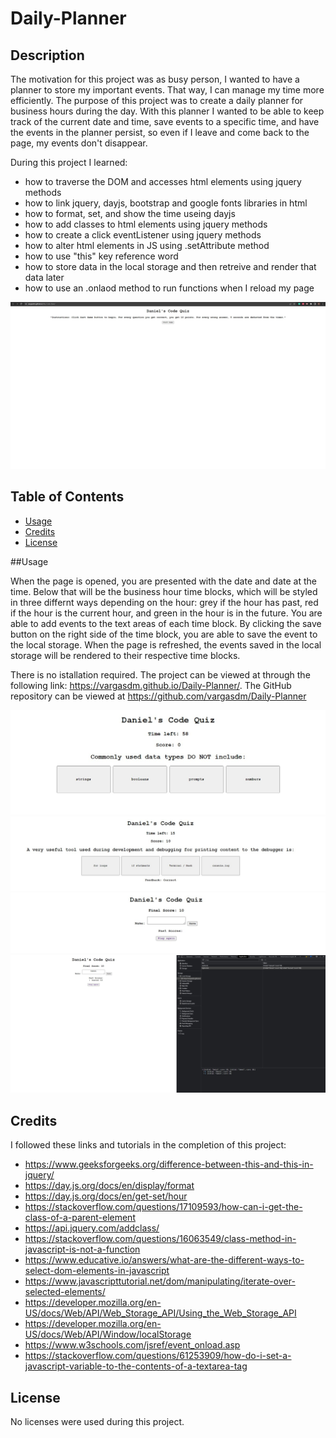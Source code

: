 # Daily-Planner

## Description

The motivation for this project was as busy person, I wanted to have a planner to store my important events. That way, I can manage my time more efficiently. The purpose of this project was to create a daily planner for business hours during the day. With this planner I wanted to be able to keep track of the current date and time, save events to a specific time, and have the events in the planner persist, so even if I leave and come back to the page, my events don't disappear.

During this project I learned: 
- how to traverse the DOM and accesses html elements using jquery methods
- how to link jquery, dayjs, bootstrap and google fonts libraries in html
- how to format, set, and show the time useing dayjs
- how to add classes to html elements using jquery methods
- how to create a click eventListener using jquery methods
- how to alter html elements in JS using .setAttribute method
- how to use "this" key reference word
- how to store data in the local storage and then retreive and render that data later
- how to use an .onlaod method to run functions when I reload my page

![Screenshot](https://github.com/vargasdm/My-Code-Quiz/blob/main/assets/images/code-quiz.jpg)

## Table of Contents

- [Usage](#usage)
- [Credits](#credits)
- [License](#license)

##Usage

When the page is opened, you are presented with the date and date at the time. Below that will be the business hour time blocks, which will be styled in three differnt ways depending on the hour: grey if the hour has past, red if the hour is the current hour, and green in the hour is in the future. You are able to add events to the text areas of each time block. By clicking the save button on the right side of the time block, you are able to save the event to the local storage. When the page is refreshed, the events saved in the local storage will be rendered to their respective time blocks.

There is no istallation required. The project can be viewed at through the following link: https://vargasdm.github.io/Daily-Planner/.
The GitHub repository can be viewed at https://github.com/vargasdm/Daily-Planner

![Screenshot](https://github.com/vargasdm/My-Code-Quiz/blob/main/assets/images/code-quiz-question.jpg)
![Screenshot](https://github.com/vargasdm/My-Code-Quiz/blob/main/assets/images/code-quiz-question-feedbackandscore.jpg)
![Screenshot](https://github.com/vargasdm/My-Code-Quiz/blob/main/assets/images/code-quiz-game-over.jpg)
![Screenshot](https://github.com/vargasdm/My-Code-Quiz/blob/main/assets/images/code-quiz-save-and-render.jpg)


## Credits

I followed these links and tutorials in the completion of this project:

- https://www.geeksforgeeks.org/difference-between-this-and-this-in-jquery/
- https://day.js.org/docs/en/display/format
- https://day.js.org/docs/en/get-set/hour
- https://stackoverflow.com/questions/17109593/how-can-i-get-the-class-of-a-parent-element
- https://api.jquery.com/addclass/
- https://stackoverflow.com/questions/16063549/class-method-in-javascript-is-not-a-function
- https://www.educative.io/answers/what-are-the-different-ways-to-select-dom-elements-in-javascript
- https://www.javascripttutorial.net/dom/manipulating/iterate-over-selected-elements/
- https://developer.mozilla.org/en-US/docs/Web/API/Web_Storage_API/Using_the_Web_Storage_API
- https://developer.mozilla.org/en-US/docs/Web/API/Window/localStorage
- https://www.w3schools.com/jsref/event_onload.asp
- https://stackoverflow.com/questions/61253909/how-do-i-set-a-javascript-variable-to-the-contents-of-a-textarea-tag

## License

No licenses were used during this project.



